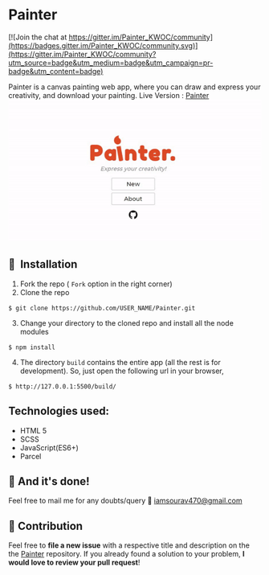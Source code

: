 # Painter

[![Join the chat at https://gitter.im/Painter_KWOC/community](https://badges.gitter.im/Painter_KWOC/community.svg)](https://gitter.im/Painter_KWOC/community?utm_source=badge&utm_medium=badge&utm_campaign=pr-badge&utm_content=badge)

Painter is a canvas painting web app, where you can draw and express your creativity, and download your painting.
Live Version : [Painter](https://iamskab.github.io/Painter)
[![image of Painter](painter.gif)](https://iamskab.github.io/Painter/)


## 🚀&nbsp; Installation
1. Fork the repo ( `Fork` option in the right corner)
2. Clone the repo
```
$ git clone https://github.com/USER_NAME/Painter.git
```

3. Change your directory to the cloned repo and install all the node modules
```
$ npm install 
```

4. The directory `build` contains the entire app (all the rest is for development). So, just open the following url in your browser,
```
$ http://127.0.0.1:5500/build/
```

## Technologies used:
- HTML 5
- SCSS
- JavaScript(ES6+)
- Parcel

## :clap: And it's done!
Feel free to mail me for any doubts/query 
:email: iamsourav470@gmail.com

## :handshake: Contribution
Feel free to **file a new issue** with a respective title and description on the the [Painter](https://github.com/iamskab/Painter/issues) repository. If you already found a solution to your problem, **I would love to review your pull request**! 

